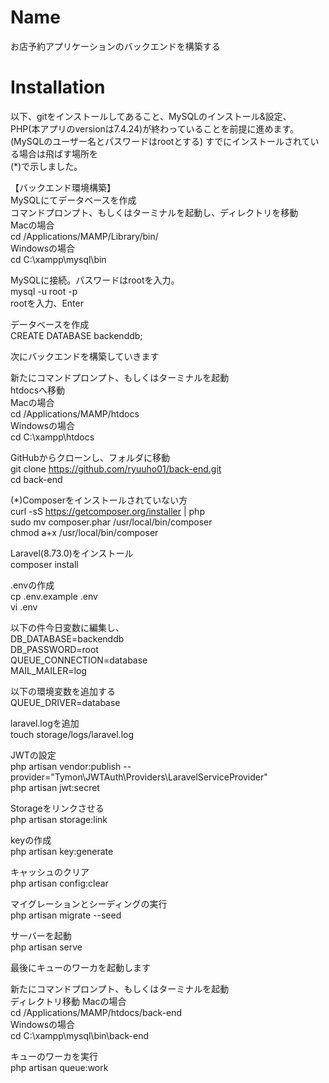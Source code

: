 # Name
お店予約アプリケーションのバックエンドを構築する
  
# Installation
以下、gitをインストールしてあること、MySQLのインストール&設定、  
PHP(本アプリのversionは7.4.24)が終わっていることを前提に進めます。  
(MySQLのユーザー名とパスワードはrootとする)
すでにインストールされている場合は飛ばす場所を  
(*)で示しました。
  
【バックエンド環境構築】  
MySQLにてデータベースを作成  
コマンドプロンプト、もしくはターミナルを起動し、ディレクトリを移動  
Macの場合  
cd /Applications/MAMP/Library/bin/  
Windowsの場合  
cd C:\xampp\mysql\bin  
  
MySQLに接続。パスワードはrootを入力。  
mysql -u root -p  
rootを入力、Enter  
  
データベースを作成  
CREATE DATABASE backenddb;
  
次にバックエンドを構築していきます  
  
新たにコマンドプロンプト、もしくはターミナルを起動  
htdocsへ移動  
Macの場合  
cd /Applications/MAMP/htdocs  
Windowsの場合  
cd C:\xampp\htdocs  
  
GitHubからクローンし、フォルダに移動  
git clone https://github.com/ryuuho01/back-end.git  
cd back-end  
  
(*)Composerをインストールされていない方  
curl -sS https://getcomposer.org/installer | php  
sudo mv composer.phar /usr/local/bin/composer  
chmod a+x /usr/local/bin/composer  
  
Laravel(8.73.0)をインストール  
composer install  
  
.envの作成  
cp .env.example .env  
vi .env  
  
以下の件今日変数に編集し、  
DB_DATABASE=backenddb  
DB_PASSWORD=root  
QUEUE_CONNECTION=database  
MAIL_MAILER=log  
  
以下の環境変数を追加する  
QUEUE_DRIVER=database  
  
laravel.logを追加  
touch storage/logs/laravel.log
  
JWTの設定  
php artisan vendor:publish --provider="Tymon\JWTAuth\Providers\LaravelServiceProvider"  
php artisan jwt:secret  
  
Storageをリンクさせる  
php artisan storage:link  
  
keyの作成  
php artisan key:generate  
  
キャッシュのクリア  
php artisan config:clear  
  
マイグレーションとシーディングの実行  
php artisan migrate --seed  
  
サーバーを起動  
php artisan serve  
  
最後にキューのワーカを起動します
  
新たにコマンドプロンプト、もしくはターミナルを起動  
ディレクトリ移動
Macの場合  
cd /Applications/MAMP/htdocs/back-end  
Windowsの場合  
cd C:\xampp\mysql\bin\back-end  
  
キューのワーカを実行  
php artisan queue:work  
  